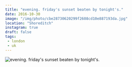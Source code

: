 ```yaml
---
title: "evening. friday's sunset beaten by tonight's."
date: 2016-10-30
image: "/img/photo/cbe28730620299f2608cd10e887193da.jpg"
location: "Shoreditch"
instagram: true
draft: false
tags:
 - london
 - uk
---
```


![evening. friday's sunset beaten by tonight's.](/img/photo/cbe28730620299f2608cd10e887193da.jpg)
